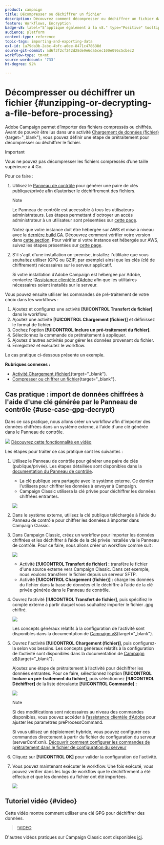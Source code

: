 ```yaml
---
product: campaign
title: Décompresser ou déchiffrer un fichier
description: Découvrez comment décompresser ou déchiffrer un fichier dans Campaign avant de le traiter.
feature: Workflows, Encryption
badge-v8: label="S’applique également à la v8." type="Positive" tooltip="S’applique également à Campaign v8."
audience: platform
content-type: reference
topic-tags: importing-and-exporting-data
exl-id: 1a79da3b-2abc-4bfc-a0ee-8471c478638d
source-git-commit: ad6f3f2cf242d28de9e6da5cec100e096c5cbec2
workflow-type: tm+mt
source-wordcount: '733'
ht-degree: 92%

---
```



# Décompresser ou déchiffrer un fichier {#unzipping-or-decrypting-a-file-before-processing}

Adobe Campaign permet d’importer des fichiers compressés ou chiffrés. Avant de pouvoir être lus dans une activité [Chargement de données (fichier)](https://experienceleague.adobe.com/docs/campaign/automation/workflows/wf-activities/action-activities/data-loading-file.html){target="_blank"}, vous pouvez définir une étape de prétraitement pour décompresser ou déchiffrer le fichier.

>[!IMPORTANT]
>
>Vous ne pouvez pas décompresser les fichiers compressés d’une taille supérieure à 4 Go.

Pour ce faire :

1. Utilisez le [Panneau de contrôle](https://experienceleague.adobe.com/docs/control-panel/using/instances-settings/gpg-keys-management.html?lang=fr#decrypting-data) pour générer une paire de clés publique/privée afin d’autoriser le déchiffrement des fichiers.

   >[!NOTE]
   >
   >Le Panneau de contrôle est accessible à tous les utilisateurs administrateurs. Les étapes permettant d&#39;octroyer un accès administrateur à un utilisateur sont présentées sur [cette page](https://experienceleague.adobe.com/docs/control-panel/using/discover-control-panel/managing-permissions.html?lang=fr#discover-control-panel).
   >
   >Notez que votre instance doit être hébergée sur AWS et mise à niveau avec la [dernière build GA](../../rn/using/rn-overview.md). Découvrez comment vérifier votre version dans [cette section](../../platform/using/launching-adobe-campaign.md#getting-your-campaign-version). Pour vérifier si votre instance est hébergée sur AWS, suivez les étapes présentées sur [cette page](https://experienceleague.adobe.com/docs/control-panel/using/faq.html?lang=fr).

1. S&#39;il s&#39;agit d&#39;une installation on-premise, installez l&#39;utilitaire que vous souhaitez utiliser (GPG ou GZIP, par exemple) ainsi que les clés (clé de chiffrement) nécessaires sur le serveur applicatif.

   Si votre installation d’Adobe Campaign est hébergée par Adobe, contactez l’[Assistance clientèle d’Adobe](https://helpx.adobe.com/fr/enterprise/admin-guide.html/enterprise/using/support-for-experience-cloud.ug.html) afin que les utilitaires nécessaires soient installés sur le serveur.

Vous pouvez ensuite utiliser les commandes de pré-traitement de votre choix dans les workflows :

1. Ajoutez et configurez une activité **[!UICONTROL Transfert de fichier]** dans le workflow.
1. Ajoutez une activité **[!UICONTROL Chargement (fichier)]** et définissez le format de fichier.
1. Cochez l&#39;option **[!UICONTROL Inclure un pré-traitement du fichier]**.
1. Sélectionnez la commande de prétraitement à appliquer.
1. Ajoutez d&#39;autres activités pour gérer les données provenant du fichier.
1. Enregistrez et exécutez le workflow.

Le cas pratique ci-dessous présente un exemple.

**Rubriques connexes :**

* [Activité Chargement (fichier)](https://experienceleague.adobe.com/docs/campaign/automation/workflows/wf-activities/action-activities/data-loading-file.html){target="_blank"}.
* [Compresser ou chiffrer un fichier](https://experienceleague.adobe.com/docs/campaign/automation/workflows/wf-activities/action-activities/extraction-file.html){target="_blank"}.

## Cas pratique : import de données chiffrées à l&#39;aide d&#39;une clé générée par le Panneau de contrôle {#use-case-gpg-decrypt}

Dans ce cas pratique, nous allons créer un workflow afin d&#39;importer des données chiffrées dans un système externe, à l&#39;aide d&#39;une clé générée dans le Panneau de contrôle.

![](assets/do-not-localize/how-to-video.png) [Découvrez cette fonctionnalité en vidéo](#video)

Les étapes pour traiter ce cas pratique sont les suivantes :

1. Utilisez le Panneau de contrôle pour générer une paire de clés (publique/privée). Les étapes détaillées sont disponibles dans la [documentation du Panneau de contrôle](https://experienceleague.adobe.com/docs/control-panel/using/instances-settings/gpg-keys-management.html?lang=fr#decrypting-data).

   * La clé publique sera partagée avec le système externe. Ce dernier l&#39;utilisera pour chiffrer les données à envoyer à Campaign.
   * Campaign Classic utilisera la clé privée pour déchiffrer les données chiffrées entrantes.

   ![](assets/gpg_generate.png)

1. Dans le système externe, utilisez la clé publique téléchargée à l’aide du Panneau de contrôle pour chiffrer les données à importer dans Campaign Classic.

1. Dans Campaign Classic, créez un workflow pour importer les données chiffrées et les déchiffrer à l’aide de la clé privée installée via le Panneau de contrôle. Pour ce faire, nous allons créer un workflow comme suit :

   ![](assets/gpg_import_workflow.png)

   * Activité **[!UICONTROL Transfert de fichier]** : transfère le fichier d&#39;une source externe vers Campaign Classic. Dans cet exemple, nous voulons transférer le fichier depuis un serveur SFTP.
   * Activité **[!UICONTROL Chargement (fichier)]** : charge les données du fichier dans la base de données et le déchiffre à l’aide de la clé privée générée dans le Panneau de contrôle.

1. Ouvrez l’activité **[!UICONTROL Transfert de fichier]**, puis spécifiez le compte externe à partir duquel vous souhaitez importer le fichier .gpg chiffré.

   ![](assets/gpg_key_transfer.png)

   Les concepts généraux relatifs à la configuration de l’activité sont disponibles dans la documentation de [Campaign v8](https://experienceleague.adobe.com/docs/campaign/automation/workflows/wf-activities/event-activities/file-transfer.html?lang=fr){target="_blank"}.


1. Ouvrez l&#39;activité **[!UICONTROL Chargement (fichier)]**, puis configurez-la selon vos besoins. Les concepts généraux relatifs à la configuration de l’activité sont disponibles dans la documentation de [Campaign v8](https://experienceleague.adobe.com/docs/campaign/automation/workflows/wf-activities/action-activities/data-loading-file.html){target="_blank"}.

   Ajoutez une étape de prétraitement à l’activité pour déchiffrer les données entrantes. Pour ce faire, sélectionnez l’option **[!UICONTROL Inclure un pré-traitement du fichier]**, puis sélectionnez **[!UICONTROL Déchiffrer]** de la liste déroulante **[!UICONTROL Commande]** :

   ![](assets/gpg_load.png)

   >[!NOTE]
   >
   >Si des modifications sont nécessaires au niveau des commandes disponibles, vous pouvez accéder à [l’assistance clientèle d’Adobe](https://helpx.adobe.com/fr/enterprise/admin-guide.html/enterprise/using/support-for-experience-cloud.ug.html) pour ajuster les paramètres preProcessCommand.
   >
   >Si vous utilisez un déploiement hybride, vous pouvez configurer ces commandes directement à partir du fichier de configuration du serveur (serverConf.xml). [Découvrir comment configurer les commandes de prétraitement dans le fichier de configuration du serveur](../../installation/using/the-server-configuration-file.md#preprocesscommand)

1. Cliquez sur **[!UICONTROL OK]** pour valider la configuration de l&#39;activité.

1. Vous pouvez maintenant exécuter le workflow. Une fois exécuté, vous pouvez vérifier dans les logs de workflow que le déchiffrement a été effectué et que les données du fichier ont été importées.

   ![](assets/gpg_run.png)

## Tutoriel vidéo {#video}

Cette vidéo montre comment utiliser une clé GPG pour déchiffrer des données.

>[!VIDEO](https://video.tv.adobe.com/v/36482?quality=12)

D&#39;autres vidéos pratiques sur Campaign Classic sont disponibles [ici](https://experienceleague.adobe.com/docs/campaign-classic-learn/tutorials/overview.html?lang=fr).

